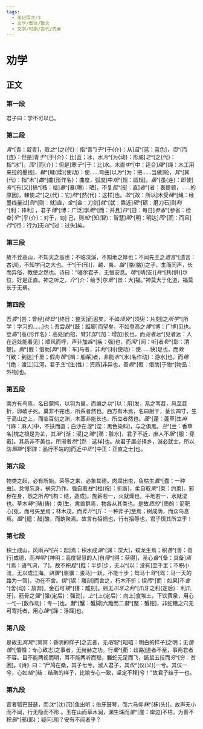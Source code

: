 ```yaml
---
tags:
  - 笔记层次/3
  - 文学/载体/散文
  - 文学/时期/古代/先秦
---
```


# 劝学

## 正文

### 第一段

君子曰：学不可以已。

### 第二段
*青*^[青：靛青]，取*之*^[之{代}：指“青”]*于*^[于{介}：从]*蓝*^[蓝：蓝色]，*而*^[而{连}：但是]青*于*^[于{介}：比]蓝；冰，水*为*^[为{动}：形成]*之*^[之{代}：指“冰”]，*而*^[而{介}：但是]寒*于*^[于：比]水。木直*中*^[中：适合]*绳*^[绳：木工用来拉的墨线]，*輮*^[輮(煣){使动}：使……弯曲]以*为*^[为：把……当做]轮，*其*^[其{代}：指“木”]*曲*^[曲{形作名}：曲度，弧度]中*规*^[规：圆规]。*虽*^[虽{连}：即使]*有*^[有(又)]槁^[梏：枯]*暴*^[暴(曝)：晒]，不复*挺*^[挺：直]*者*^[者：表提顿，……的原因]，輮使*之*^[之{代}：它]*然*^[然{代}：这样]也。*故*^[故：所以]木受*绳*^[绳：经墨线量过]*则*^[则：就]直，*金*^[金：刀剑]*就*^[就：靠近]*砺*^[砺：磨刀石]则*利*^[利：锋利]
，君子*博*^[博：广泛]学*而*^[而：并且]*日*^[日：每日]*参省*^[参省：检查]*乎*^[乎{介}：对于，向]
己，则*知*^[知(智)：智慧]*明*^[明：明达]*而*^[而：而且]*行*^[行：行为]无*过*^[过：过失]矣。
### 第三段

故不登高山，不知天之高也；不临深溪，不知地之厚也；不闻先王之*遗言*^[遗言：古训]，不知学问之大也。*干*^[干(邗)]、越、夷、*貉*^[貉(貉)]之子，生而同声，长而异俗，教使之然也。诗曰：“嗟尔君子，无恒安息。*靖*^[靖(安)]*共*^[共(供)]尔位，好是正直。神之听之，*介*^[介：给予]尔*景*^[景：大]福。”神莫大于化道，福莫长于无祸。

### 第四段

吾*尝*^[尝：曾经]*终日*^[终日：整天]而思矣，不如*须臾*^[须臾：片刻]之*所学*^[所学：学习的……]也；吾尝*跂*^[跂：踮脚]而望矣，不如登高之*博*^[博：广博]见也。登*高*^[高{形作名}：高处]而招，臂非*加*^[加：增加]长也，而*见者远*^[见者远：人在远处能看见]；顺风而呼，声非加*疾*^[疾：强]也，而*闻*^[闻：听]者*彰*^[彰：清楚]。*假*^[假：借助]*舆*^[舆：车]马者，非*利*^[利{使动}：使……快]足也，而*致*^[致：到达]千里；假舟*楫*^[楫：船桨]者，非能*水*^[水{名作动}：游水]也，而*绝*^[绝：渡江]江河。君子*生*^[生(性)：资质]非异也，善*假*^[假：借助]于物^[物品：外物]也。

### 第五段

南方有鸟焉，名曰蒙鸠，以羽为巢，而编之*以*^[以：用]发，系之苇苕，风至苕折，卵破子死。巢非不完也，所系者然也。西方有木焉，名曰射干，茎长四寸，生于高山之上，而临百仞之渊，木茎非能长也，所立者然也。*蓬*^[蓬：蓬草]生*麻*^[麻：麻人]中，不扶而直；白沙在*涅*^[涅：黑色染料]，与之俱黑。*兰*^[兰：香草名]槐之根是为芷，其*渐*^[渐：浸]之*滫*^[滫：脏水]，君子不近，庶人不*服*^[服：穿戴]。其质非不美也，所渐者*然*^[然：这样]也。故君子居必择乡，游必就士，所以防*邪辟*^[邪辟：品行不端的]而近*中正*^[中正：正直之士]也。

### 第六段

物类之起，必有所始。荣辱之来，必象其德。肉腐出虫，鱼枯生*蠹*^[蠹：一种虫]。怠慢忘身，祸灾乃作。强自取*柱*^[柱(祝)：折断]，柔自取*束*^[束：约束]。邪秽在身，怨之所*构*^[构：结，造成]。施薪若一，火就燥也，平地若一，水就湿也。草木*畴*^[畴(俦)：类]生，禽兽群焉，物各从其类也。是故*质的*^[质的：箭靶心]张，而弓矢至焉；林木茂，而斧*斤*^[斤：一种斧子]至焉；树成荫，而众鸟息焉。*醯*^[醯：醋]酸，而蚋聚焉。故言有招祸也，行有招辱也，君子慎其所立乎！

### 第七段

积土成山，风雨*兴*^[兴：起]焉；积水成*渊*^[渊：深大]，蛟龙生焉；积*善*^[善：善行]成德，而*神明*^[神明：高度智慧的人]自*得*^[得：获得]，圣心*备*^[备：具备]*焉*^[焉：语气词，了]。故不积*跬*^[跬：半步]步，无*以*^[以：没有]至千里；不积小流，无以成江海。*骐骥*^[骐骥：骏马]一跃，不能十步；驽马十*驾*^[驾：马一天的路为一驾]，功在不舍。*锲*^[锲：雕刻]而舍之，朽木不折；锲*而*^[而：如果]不*舍*^[舍{动}：放弃]，金石可*镂*^[镂：雕刻]。蚓无*爪牙之利*^[爪牙之利{定后}：利爪牙]，筋骨之*强*^[强{定后}：强劲]，*上*^[上{定后}：向上]食埃土，下饮黄泉，用心*一*^[一{数作动}：专一]也。*蟹*^[蟹：蟹脚]六跪而二*螯*^[螯：蟹钳]，非蛇鳝之穴无可寄托者，用心*躁*^[躁：浮躁]也。

### 第八段

是故无*冥冥*^[冥冥：昏明的样子]之志者，无*昭昭*^[昭昭：明白的样子]之明；无*惛惛*^[惛惛：专心致志]之事者，无赫赫之功。行*衢*^[衢：歧路]道者不至，事两君者不容。目不能两视而明，耳不能两听而聪。螣蛇无足而飞，鼫鼠五技而*穷*^[穷：贫困]。《诗》曰：“尸鸠在桑，其子七兮。淑人君子，其*仪*^[仪(义)]一兮。其仪一兮，心如*结*^[结：结聚的样子，比喻专心一致，坚定不移]兮！”故君子结于一也。

### 第九段

昔者瓠巴鼓瑟，而*沈*^[沈(沉)]鱼出听；伯牙鼓琴，而六马仰*秣*^[秣(头)]。故声无小而不闻，行无隐而不形 。玉在山而草木润，渊生珠而*崖*^[崖：岸边]不枯。为善不积*邪*^[邪(耶)：疑问词]？安有不闻者乎？

